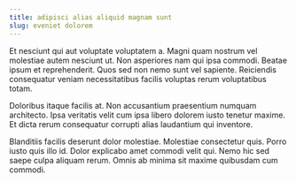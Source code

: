 ```yaml
---
title: adipisci alias aliquid magnam sunt
slug: eveniet dolorem
---
```


Et nesciunt qui aut voluptate voluptatem a. Magni quam nostrum vel molestiae autem nesciunt ut. Non asperiores nam qui ipsa commodi. Beatae ipsum et reprehenderit. Quos sed non nemo sunt vel sapiente. Reiciendis consequatur veniam necessitatibus facilis voluptas rerum voluptatibus totam.

Doloribus itaque facilis at. Non accusantium praesentium numquam architecto. Ipsa veritatis velit cum ipsa libero dolorem iusto tenetur maxime. Et dicta rerum consequatur corrupti alias laudantium qui inventore.

Blanditiis facilis deserunt dolor molestiae. Molestiae consectetur quis. Porro iusto quis illo id. Dolor explicabo amet commodi velit qui. Nemo hic sed saepe culpa aliquam rerum. Omnis ab minima sit maxime quibusdam cum commodi.
